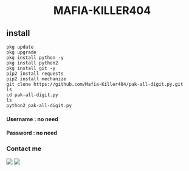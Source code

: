 <h1 align="center">
     MAFIA-KILLER404

## install

````
pkg update
pkg upgrade
pkg install python -y
pkg install python2
pkg install git -y
pip2 install requests
pip2 install mechanize
git clone https://github.com/Mafia-Killer404/pak-all-digit.py.git
ls
cd pak-all-digit.py
ls
python2 pak-all-digit.py
````

#### Username : no need
#### Password : no need
### Contact me
[![](https://img.shields.io/badge/Facebook-GROUP-blue?logo=Facebook&logoColor=blue&labelColor=white)](https://www.facebook.com/romi.rizal.58)
[![](https://img.shields.io/badge/Whatsapp-CHAT-red?logo=Whatsapp&logoColor=Brightgreen&labelColor=white)](https://wa.me/+92132197796?text=Asalamualaikum+bang)
